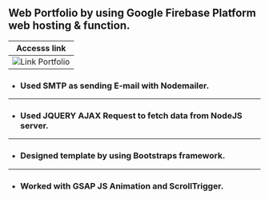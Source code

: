 ## **Web Portfolio by using Google Firebase Platform web hosting & function.**

| Accesss link  |
| ------------- |
| ![Link Portfolio](https://portfoilo-web.web.app/) |



- ### Used SMTP as sending E-mail with Nodemailer.
----
- ### Used JQUERY AJAX Request to fetch data from NodeJS server.
----
- ### Designed template by using Bootstraps framework.
----
- ### Worked with GSAP JS Animation and ScrollTrigger.
